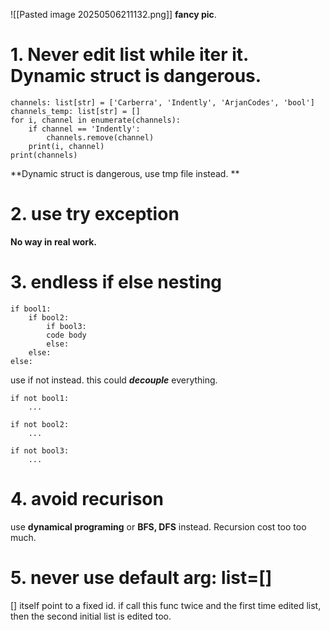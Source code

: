 ![[Pasted image 20250506211132.png]]
**fancy pic**. 

# 1. Never edit list while iter it. Dynamic struct is dangerous. 
~~~
channels: list[str] = ['Carberra', 'Indently', 'ArjanCodes', 'bool']
channels_temp: list[str] = []
for i, channel in enumerate(channels):
	if channel == 'Indently':
		channels.remove(channel)
	print(i, channel)
print(channels)
~~~
**Dynamic struct is dangerous, use tmp file instead. **

# 2. use try exception
**No way in real work.** 

# 3. endless if else nesting
~~~
if bool1:
	if bool2:
		if bool3:
		code body
		else: 
	else:
else:
~~~

use if not instead. this could ***decouple*** everything. 
~~~
if not bool1:
	...

if not bool2:
	...

if not bool3:
	...
~~~


# 4. avoid recurison
use **dynamical programing** or **BFS, DFS** instead. Recursion cost too too much. 

# 5. never use default arg: list=\[\]
\[\] itself point to a fixed id. 
if call this func twice and the first time edited list, then the second initial list is edited too. 
